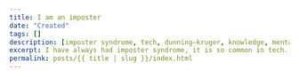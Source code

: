 ```yaml
---
title: I am an imposter
date: "Created"
tags: []
description: [imposter syndrome, tech, dunning–kruger, knowledge, mental health ] 
excerpt: I have always had imposter syndrome, it is so common in tech. 
permalink: posts/{{ title | slug }}/index.html
---
```

  
